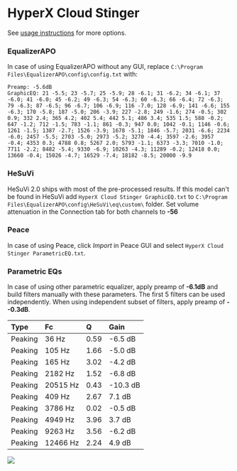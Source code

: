 # HyperX Cloud Stinger
See [usage instructions](https://github.com/jaakkopasanen/AutoEq#usage) for more options.

### EqualizerAPO
In case of using EqualizerAPO without any GUI, replace `C:\Program Files\EqualizerAPO\config\config.txt`
with:
```
Preamp: -5.6dB
GraphicEQ: 21 -5.5; 23 -5.7; 25 -5.9; 28 -6.1; 31 -6.2; 34 -6.1; 37 -6.0; 41 -6.0; 45 -6.2; 49 -6.3; 54 -6.3; 60 -6.3; 66 -6.4; 72 -6.3; 79 -6.3; 87 -6.5; 96 -6.7; 106 -6.9; 116 -7.0; 128 -6.9; 141 -6.6; 155 -6.3; 170 -5.8; 187 -5.0; 206 -3.9; 227 -2.8; 249 -1.6; 274 -0.5; 302 0.9; 332 2.4; 365 4.2; 402 5.4; 442 5.1; 486 3.4; 535 1.5; 588 -0.2; 647 -1.2; 712 -1.5; 783 -1.1; 861 -0.3; 947 0.0; 1042 -0.1; 1146 -0.6; 1261 -1.5; 1387 -2.7; 1526 -3.9; 1678 -5.1; 1846 -5.7; 2031 -6.6; 2234 -6.0; 2457 -5.5; 2703 -5.0; 2973 -5.2; 3270 -4.4; 3597 -2.6; 3957 -0.4; 4353 0.3; 4788 0.8; 5267 2.0; 5793 -1.1; 6373 -3.3; 7010 -1.0; 7711 -2.2; 8482 -5.4; 9330 -6.9; 10263 -4.3; 11289 -0.2; 12418 0.0; 13660 -0.4; 15026 -4.7; 16529 -7.4; 18182 -8.5; 20000 -9.9
```

### HeSuVi
HeSuVi 2.0 ships with most of the pre-processed results. If this model can't be found in HeSuVi add
`HyperX Cloud Stinger GraphicEQ.txt` to `C:\Program Files\EqualizerAPO\config\HeSuVi\eq\custom\` folder.
Set volume attenuation in the Connection tab for both channels to **-56**

### Peace
In case of using Peace, click *Import* in Peace GUI and select `HyperX Cloud Stinger ParametricEQ.txt`.

### Parametric EQs
In case of using other parametric equalizer, apply preamp of **-6.1dB** and build filters manually
with these parameters. The first 5 filters can be used independently.
When using independent subset of filters, apply preamp of **--0.3dB**.

| Type    | Fc       |    Q | Gain     |
|:--------|:---------|:-----|:---------|
| Peaking | 36 Hz    | 0.59 | -6.5 dB  |
| Peaking | 105 Hz   | 1.66 | -5.0 dB  |
| Peaking | 165 Hz   | 3.02 | -4.2 dB  |
| Peaking | 2182 Hz  | 1.52 | -6.8 dB  |
| Peaking | 20515 Hz | 0.43 | -10.3 dB |
| Peaking | 409 Hz   | 2.67 | 7.1 dB   |
| Peaking | 3786 Hz  | 0.02 | -0.5 dB  |
| Peaking | 4949 Hz  | 3.96 | 3.7 dB   |
| Peaking | 9263 Hz  | 3.56 | -6.2 dB  |
| Peaking | 12466 Hz | 2.24 | 4.9 dB   |

![](https://raw.githubusercontent.com/jaakkopasanen/AutoEq/master/results/rtings/avg/HyperX%20Cloud%20Stinger/HyperX%20Cloud%20Stinger.png)